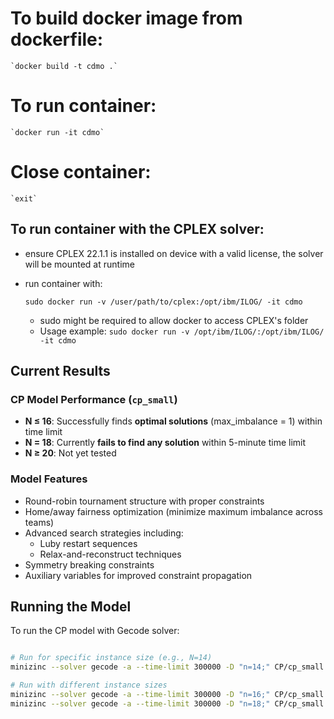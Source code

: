 # To build docker image from dockerfile:

    `docker build -t cdmo .`

# To run container:

    `docker run -it cdmo`

# Close container:

    `exit`

## To run container with the CPLEX solver:
- ensure CPLEX 22.1.1 is installed on device with a valid license, the solver will be mounted at runtime
- run container with:

    `sudo docker run -v /user/path/to/cplex:/opt/ibm/ILOG/ -it cdmo`
    
    - sudo might be required to allow docker to access CPLEX's folder
    - Usage example: `sudo docker run -v /opt/ibm/ILOG/:/opt/ibm/ILOG/ -it cdmo`

## Current Results

### CP Model Performance (`cp_small`)
- **N ≤ 16**: Successfully finds **optimal solutions** (max_imbalance = 1) within time limit
- **N = 18**: Currently **fails to find any solution** within 5-minute time limit
- **N ≥ 20**: Not yet tested

### Model Features
- Round-robin tournament structure with proper constraints
- Home/away fairness optimization (minimize maximum imbalance across teams)
- Advanced search strategies including:
  - Luby restart sequences
  - Relax-and-reconstruct techniques
- Symmetry breaking constraints
- Auxiliary variables for improved constraint propagation

## Running the Model

To run the CP model with Gecode solver:

```bash

# Run for specific instance size (e.g., N=14)
minizinc --solver gecode -a --time-limit 300000 -D "n=14;" CP/cp_small.mzn

# Run with different instance sizes
minizinc --solver gecode -a --time-limit 300000 -D "n=16;" CP/cp_small.mzn
minizinc --solver gecode -a --time-limit 300000 -D "n=18;" CP/cp_small.mzn

